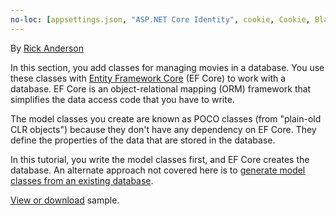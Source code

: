 ```yaml
---
no-loc: [appsettings.json, "ASP.NET Core Identity", cookie, Cookie, Blazor, "Blazor Server", "Blazor WebAssembly", "Identity", "Let's Encrypt", Razor, SignalR]
---
```

By [Rick Anderson](https://twitter.com/RickAndMSFT)

In this section, you add classes for managing movies in a database. You use these classes with [Entity Framework Core](/ef/core) (EF Core) to work with a database. EF Core is an object-relational mapping (ORM) framework that simplifies the data access code that you have to write.

The model classes you create are known as POCO classes (from "plain-old CLR objects") because they don't have any dependency on EF Core. They define the properties of the data that are stored in the database.

In this tutorial, you write the model classes first, and EF Core creates the database. An alternate approach not covered here is to [generate model classes from an existing database](/ef/core/get-started/aspnetcore/existing-db).

[View or download](https://github.com/dotnet/AspNetCore.Docs/tree/main/aspnetcore/tutorials/razor-pages/razor-pages-start/sample/RazorPagesMovie) sample.
